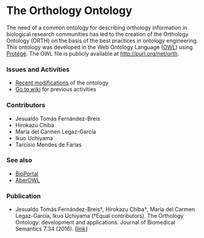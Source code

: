 # The Orthology Ontology
The need of a common ontology for describing orthology information in biological research communities has led to the creation of the Orthology Ontology (ORTH) on the basis of the best practices in ontology engineering. This ontology was developed in the Web Ontology Language ([OWL](http://www.w3.org/TR/owl2-overview/)) using [Protégé](http://protege.stanford.edu). 
The OWL file is publicly available at http://purl.org/net/orth.

### Issues and Activities
* [Recent modifications](https://docs.google.com/spreadsheets/d/1z2e1SVAAmkzn439dWdluukOEZilTl-ZTZcdGbnGyRAA/edit?ts=59b7776a#gid=0) of the ontology
* [Go to wiki](https://github.com/qfo/OrthologyOntology/wiki/Orthology-Ontology-wiki) for previous activities

### Contributors
* Jesualdo Tomás Fernández-Breis
* Hirokazu Chiba
* María del Carmen Legaz-García
* Ikuo Uchiyama
* Tarcisio Mendes de Farias

### See also
* [BioPortal](http://bioportal.bioontology.org/ontologies/ORTH)
* [AberOWL](http://aber-owl.net/ontology/ORTH)

### Publication
* Jesualdo Tomás Fernández-Breis†, Hirokazu Chiba†, María del Carmen Legaz-García, Ikuo Uchiyama (†Equal contributors). The Orthology Ontology: development and applications. Journal of Biomedical Semantics 7:34 (2016). [[link](http://www.jbiomedsem.com/content/7/1/34)]
